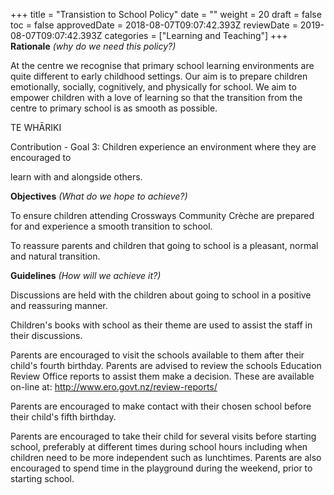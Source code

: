 +++
title = "Transistion to School Policy"
date = ""
weight = 20
draft = false
toc = false
approvedDate = 2018-08-07T09:07:42.393Z
reviewDate = 2019-08-07T09:07:42.393Z
categories = ["Learning and Teaching"]
+++
**Rationale** _(why do we need this policy?)_

At the centre we recognise that primary school learning environments are quite different to early childhood settings. Our aim is to prepare children emotionally, socially, cognitively, and physically for school. We aim to empower children with a love of learning so that the transition from the centre to primary school is as smooth as possible.

TE WHĀRIKI

Contribution - Goal 3: Children experience an environment where they are encouraged to

learn with and alongside others.

**Objectives** _(What do we hope to achieve?)_

To ensure children attending Crossways Community Crèche are prepared for and experience a smooth transition to school.

To reassure parents and children that going to school is a pleasant, normal and natural transition.

**Guidelines** _(How will we achieve it?)_

Discussions are held with the children about going to school in a positive and reassuring manner.  

Children's books with school as their theme are used to assist the staff in their discussions.

Parents are encouraged to visit the schools available to them after their child's fourth birthday.  Parents are advised to review the schools Education Review Office reports to assist them make a decision.  These are available on-line at: <http://www.ero.govt.nz/review-reports/>

Parents are encouraged to make contact with their chosen school before their child's fifth birthday.  

Parents are encouraged to take their child for several visits before starting school, preferably at different times during school hours including when children need to be more independent such as lunchtimes.  Parents are also encouraged to spend time in the playground during the weekend, prior to starting school.

